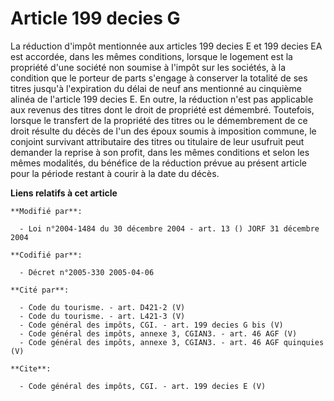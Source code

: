 # Article 199 decies G

La réduction d'impôt mentionnée aux articles 199 decies E et 199 decies EA est accordée, dans les mêmes conditions, lorsque
le logement est la propriété d'une société non soumise à l'impôt sur les sociétés, à la condition que le porteur de parts
s'engage à conserver la totalité de ses titres jusqu'à l'expiration du délai de neuf ans mentionné au cinquième alinéa de
l'article 199 decies E. En outre, la réduction n'est pas applicable aux revenus des titres dont le droit de propriété est
démembré. Toutefois, lorsque le transfert de la propriété des titres ou le démembrement de ce droit résulte du décès de l'un
des époux soumis à imposition commune, le conjoint survivant attributaire des titres ou titulaire de leur usufruit peut
demander la reprise à son profit, dans les mêmes conditions et selon les mêmes modalités, du bénéfice de la réduction prévue
au présent article pour la période restant à courir à la date du décès.

**Liens relatifs à cet article**

	**Modifié par**:

	  - Loi n°2004-1484 du 30 décembre 2004 - art. 13 () JORF 31 décembre 2004

	**Codifié par**:

	  - Décret n°2005-330 2005-04-06

	**Cité par**:

	  - Code du tourisme. - art. D421-2 (V)
	  - Code du tourisme. - art. L421-3 (V)
	  - Code général des impôts, CGI. - art. 199 decies G bis (V)
	  - Code général des impôts, annexe 3, CGIAN3. - art. 46 AGF (V)
	  - Code général des impôts, annexe 3, CGIAN3. - art. 46 AGF quinquies (V)

	**Cite**:

	  - Code général des impôts, CGI. - art. 199 decies E (V)

